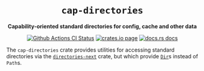<div align="center">
  <h1><code>cap-directories</code></h1>

  <p>
    <strong>Capability-oriented standard directories for config, cache and other data</strong>
  </p>

  <p>
    <a href="https://github.com/bytecodealliance/cap-std/actions?query=workflow%3ACI"><img src="https://github.com/bytecodealliance/cap-std/workflows/CI/badge.svg" alt="Github Actions CI Status" /></a>
    <a href="https://crates.io/crates/cap-directories"><img src="https://img.shields.io/crates/v/cap-directories.svg" alt="crates.io page" /></a>
    <a href="https://docs.rs/cap-directories"><img src="https://docs.rs/cap-directories/badge.svg" alt="docs.rs docs" /></a>
  </p>
</div>

The `cap-directories` crate provides utilities for accessing standard
directories via the [`directories-next`] crate, but which provide [`Dir`]s instead of
`Path`s.

[`directories-next`]: https://crates.io/crates/directories-next
[`Dir`]: https://docs.rs/cap-std/latest/cap_std/fs/struct.Dir.html
